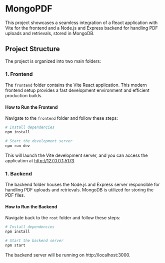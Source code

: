# MongoPDF

This project showcases a seamless integration of a React application with Vite for the frontend and a Node.js and Express backend for handling PDF uploads and retrievals, stored in MongoDB.

## Project Structure

The project is organized into two main folders:

### 1. Frontend

The `frontend` folder contains the Vite React application. This modern frontend setup provides a fast development environment and efficient production builds.

#### How to Run the Frontend

Navigate to the `frontend` folder and follow these steps:

```bash
# Install dependencies
npm install

# Start the development server
npm run dev
```

This will launch the Vite development server, and you can access the application at http://127.0.0.1:5173.

### 1. Backend

The backend folder houses the Node.js and Express server responsible for handling PDF uploads and retrievals. MongoDB is utilized for storing the PDF files.

#### How to Run the Backend

Navigate back to the `root` folder and follow these steps:

```bash
# Install dependencies
npm install

# Start the backend server
npm start
```

The backend server will be running on http://localhost:3000.
